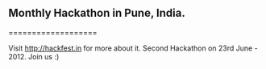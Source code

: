 ## Monthly Hackathon in Pune, India.
===================

Visit http://hackfest.in for more about it. Second Hackathon on 23rd June - 2012. Join us :)